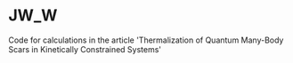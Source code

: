 # JW_W
Code for calculations in the article 'Thermalization of Quantum Many-Body Scars in Kinetically Constrained Systems'
